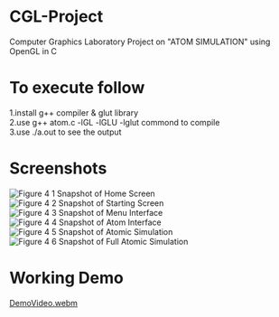 # CGL-Project
Computer Graphics Laboratory Project on "ATOM SIMULATION" using OpenGL in C

# To execute follow
1.install g++ compiler & glut library<br/>
2.use g++ atom.c -lGL -lGLU -lglut commond to compile<br/>
3.use ./a.out to see the output

# Screenshots
![Figure 4 1 Snapshot of Home Screen](https://user-images.githubusercontent.com/98503314/179381797-601ba9d3-b5cb-4453-805f-d5a4a80feeef.jpeg)
![Figure 4 2 Snapshot of Starting Screen](https://user-images.githubusercontent.com/98503314/179381799-79ad8e9a-f822-4c7c-ba40-eae4ced77379.jpeg)
![Figure 4 3 Snapshot of Menu Interface](https://user-images.githubusercontent.com/98503314/179381800-3f117c8b-ee8a-4164-a7cf-d381e10ea2b2.jpeg)
![Figure 4 4 Snapshot of Atom Interface](https://user-images.githubusercontent.com/98503314/179381802-986b6e2c-4031-47c9-befc-43339268be8e.jpeg)
![Figure 4 5 Snapshot of Atomic Simulation](https://user-images.githubusercontent.com/98503314/179381804-ed7c7aae-39d5-456e-ad49-935ba9aad768.jpeg)
![Figure 4 6 Snapshot of Full Atomic Simulation](https://user-images.githubusercontent.com/98503314/179381805-e84ac378-891a-4263-abeb-5a7ae8d5add2.jpeg)

# Working Demo
[DemoVideo.webm](https://user-images.githubusercontent.com/98503314/179383710-90de4b3b-77c5-4003-9c90-b6f51aa23674.webm)
